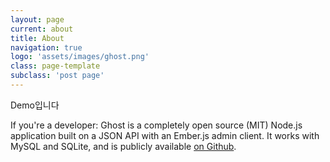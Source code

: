 ```yaml
---
layout: page
current: about
title: About
navigation: true
logo: 'assets/images/ghost.png'
class: page-template
subclass: 'post page'
---
```


Demo입니다

If you're a developer: Ghost is a completely open source (MIT) Node.js application built on a JSON API with an Ember.js admin client. It works with MySQL and SQLite, and is publicly available [on Github](https://github.com/TryGhost/ghost).